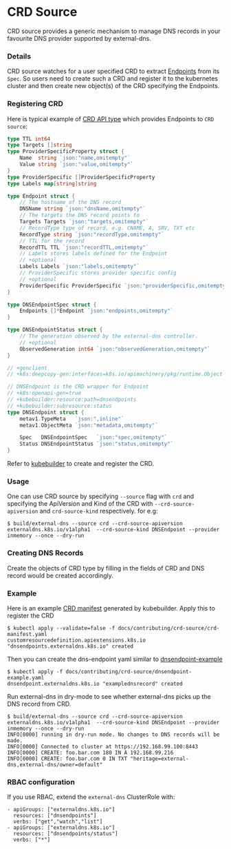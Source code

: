 # CRD Source

CRD source provides a generic mechanism to manage DNS records in your favourite DNS provider supported by external-dns.

### Details

CRD source watches for a user specified CRD to extract [Endpoints](https://github.com/kubernetes-sigs/external-dns/blob/HEAD/endpoint/endpoint.go) from its `Spec`.
So users need to create such a CRD and register it to the kubernetes cluster and then create new object(s) of the CRD specifying the Endpoints.

### Registering CRD

Here is typical example of [CRD API type](https://github.com/kubernetes-sigs/external-dns/blob/HEAD/endpoint/endpoint.go) which provides Endpoints to `CRD source`:

```go
type TTL int64
type Targets []string
type ProviderSpecificProperty struct {
	Name  string `json:"name,omitempty"`
	Value string `json:"value,omitempty"`
}
type ProviderSpecific []ProviderSpecificProperty
type Labels map[string]string

type Endpoint struct {
	// The hostname of the DNS record
	DNSName string `json:"dnsName,omitempty"`
	// The targets the DNS record points to
	Targets Targets `json:"targets,omitempty"`
	// RecordType type of record, e.g. CNAME, A, SRV, TXT etc
	RecordType string `json:"recordType,omitempty"`
	// TTL for the record
	RecordTTL TTL `json:"recordTTL,omitempty"`
	// Labels stores labels defined for the Endpoint
	// +optional
	Labels Labels `json:"labels,omitempty"`
	// ProviderSpecific stores provider specific config
	// +optional
	ProviderSpecific ProviderSpecific `json:"providerSpecific,omitempty"`
}

type DNSEndpointSpec struct {
	Endpoints []*Endpoint `json:"endpoints,omitempty"`
}

type DNSEndpointStatus struct {
	// The generation observed by the external-dns controller.
	// +optional
	ObservedGeneration int64 `json:"observedGeneration,omitempty"`
}

// +genclient
// +k8s:deepcopy-gen:interfaces=k8s.io/apimachinery/pkg/runtime.Object

// DNSEndpoint is the CRD wrapper for Endpoint
// +k8s:openapi-gen=true
// +kubebuilder:resource:path=dnsendpoints
// +kubebuilder:subresource:status
type DNSEndpoint struct {
	metav1.TypeMeta   `json:",inline"`
	metav1.ObjectMeta `json:"metadata,omitempty"`

	Spec   DNSEndpointSpec   `json:"spec,omitempty"`
	Status DNSEndpointStatus `json:"status,omitempty"`
}

```

Refer to [kubebuilder](https://github.com/kubernetes-sigs/kubebuilder) to create and register the CRD.

### Usage

One can use CRD source by specifying `--source` flag with `crd` and specifying the ApiVersion and Kind of the CRD with `--crd-source-apiversion` and `crd-source-kind` respectively.
for e.g:

```
$ build/external-dns --source crd --crd-source-apiversion externaldns.k8s.io/v1alpha1  --crd-source-kind DNSEndpoint --provider inmemory --once --dry-run
```

### Creating DNS Records

Create the objects of CRD type by filling in the fields of CRD and DNS record would be created accordingly.

### Example

Here is an example [CRD manifest](crd-source/crd-manifest.yaml) generated by kubebuilder.
Apply this to register the CRD

```
$ kubectl apply --validate=false -f docs/contributing/crd-source/crd-manifest.yaml
customresourcedefinition.apiextensions.k8s.io "dnsendpoints.externaldns.k8s.io" created
```

Then you can create the dns-endpoint yaml similar to [dnsendpoint-example](crd-source/dnsendpoint-example.yaml)

```
$ kubectl apply -f docs/contributing/crd-source/dnsendpoint-example.yaml
dnsendpoint.externaldns.k8s.io "examplednsrecord" created
```

Run external-dns in dry-mode to see whether external-dns picks up the DNS record from CRD.

```
$ build/external-dns --source crd --crd-source-apiversion externaldns.k8s.io/v1alpha1  --crd-source-kind DNSEndpoint --provider inmemory --once --dry-run
INFO[0000] running in dry-run mode. No changes to DNS records will be made.
INFO[0000] Connected to cluster at https://192.168.99.100:8443
INFO[0000] CREATE: foo.bar.com 180 IN A 192.168.99.216
INFO[0000] CREATE: foo.bar.com 0 IN TXT "heritage=external-dns,external-dns/owner=default"
```

### RBAC configuration

If you use RBAC, extend the `external-dns` ClusterRole with:
```
- apiGroups: ["externaldns.k8s.io"]
  resources: ["dnsendpoints"]
  verbs: ["get","watch","list"]
- apiGroups: ["externaldns.k8s.io"]
  resources: ["dnsendpoints/status"]
  verbs: ["*"]
```
